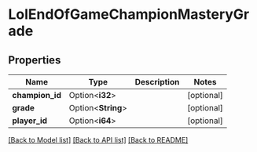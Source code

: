 # LolEndOfGameChampionMasteryGrade

## Properties

Name | Type | Description | Notes
------------ | ------------- | ------------- | -------------
**champion_id** | Option<**i32**> |  | [optional]
**grade** | Option<**String**> |  | [optional]
**player_id** | Option<**i64**> |  | [optional]

[[Back to Model list]](../README.md#documentation-for-models) [[Back to API list]](../README.md#documentation-for-api-endpoints) [[Back to README]](../README.md)


